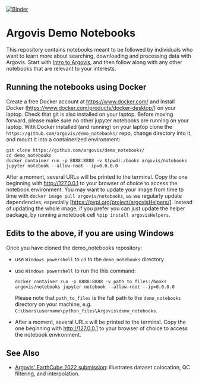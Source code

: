 [![Binder](https://mybinder.org/badge_logo.svg)](https://mybinder.org/v2/gh/argovis/demo_notebooks/HEAD)

# Argovis Demo Notebooks

This repository contains notebooks meant to be followed by individuals who want to learn more about searching, downloading and processing data with Argovis. Start with [Intro to 
Argovis](https://github.com/argovis/demo_notebooks/blob/main/Intro_to_Argovis.ipynb), and then follow along with any other notebooks that are relevant to your interests.

## Running the notebooks using Docker
Create a free Docker account at https://www.docker.com/ and install Docker (https://www.docker.com/products/docker-desktop/) on your laptop. Check that git is also installed on your laptop. Before moving forward, please make sure no other jupyter notebooks are running on your laptop. With Docker installed (and running) on your laptop clone the `https://github.com/argovis/demo_notebooks/` repo, change directory into it, and mount it into a containerized environment:

```
git clone https://github.com/argovis/demo_notebooks/
cd demo_notebooks
docker container run -p 8888:8888 -v $(pwd):/books argovis/notebooks jupyter notebook --allow-root --ip=0.0.0.0
```

After a moment, several URLs will be printed to the terminal. Copy the one beginning with http://127.0.0.1 to your browser of choice to access the notebook environment. You may want to update your image from time to time with ```docker image pull argovis/notebooks```, as we regularly update dependencies, especially [https://pypi.org/project/argovisHelpers/⁠]. Instead of updating the whole image, if you prefer you can just update the helper package, by running a notebook cell ```%pip install argovisHelpers```.

## Edits to the above, if you are using Windows
Once you have cloned the demo_notebooks repository:
- use `Windows powershell` to `cd` to the `demo_notebooks` directory
- use `Windows powershell` to run the this command:

  ```
  docker container run -p 8888:8888 -v path_to_files:/books argovis/notebooks jupyter notebook --allow-root --ip=0.0.0.0
  ```

  Please note that `path_to_files` is the full path to the `demo_notebooks` directory on your machine, e.g. `C:\Users\username\python_files\Argovis\demo_notebooks`.
- After a moment, several URLs will be printed to the terminal. Copy the one beginning with http://127.0.0.1 to your browser of choice to access the notebook environment. 

## See Also

 - [Argovis' EarthCube 2022 submission](https://github.com/earthcube2022/ec22_mills_etal): illustrates dataset colocation, QC filtering, and interpolation.
